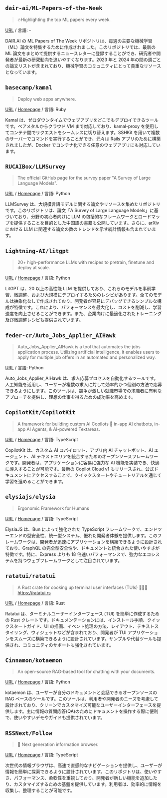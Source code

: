 ## `dair-ai/ML-Papers-of-the-Week`

> 🔥Highlighting the top ML papers every week.

[URL](https://github.com/dair-ai/ML-Papers-of-the-Week) / 言語: -

DAIR.AI の ML Papers of The Week リポジトリは、毎週の主要な機械学習（ML）論文を特集するために作成されました。このリポジトリでは、最新の ML 論文をまとめて提供するニュースレターに登録することができ、研究者や開発者が最新の研究動向を追いやすくなります。2023 年と 2024 年の間の週ごとの論文リストが含まれており、機械学習のコミュニティにとって貴重なリソースとなっています。


## `basecamp/kamal`

> Deploy web apps anywhere.

[URL](https://github.com/basecamp/kamal) / [Homepage](https://kamal-deploy.org) / 言語: Ruby

Kamal は、ゼロダウンタイムでウェブアプリをどこでもデプロイできるツールです。ベアメタルからクラウド VM まで対応しており、kamal-proxy を使用してコンテナ間でリクエストをシームレスに切り替えます。SSHKit を用いて複数のサーバーでコマンドを実行することができ、元々は Rails アプリのために構築されましたが、Docker でコンテナ化できる任意のウェブアプリにも対応しています。


## `RUCAIBox/LLMSurvey`

> The official GitHub page for the survey paper "A Survey of Large Language Models".

[URL](https://github.com/RUCAIBox/LLMSurvey) / [Homepage](https://arxiv.org/abs/2303.18223) / 言語: Python

LLMSurvey は、大規模言語モデルに関する論文やリソースを集めたリポジトリです。このリポジトリは、論文「A Survey of Large Language Models」に基づいており、分野の初心者向けに LLM の包括的なフレームワークとロードマップを提供することを目的とした中国語の書籍も公開しています。さらに、arXiv における LLM に関連する論文の数のトレンドを示す統計情報も含まれています。


## `Lightning-AI/litgpt`

> 20+ high-performance LLMs with recipes to pretrain, finetune and deploy at scale.

[URL](https://github.com/Lightning-AI/litgpt) / [Homepage](https://lightning.ai) / 言語: Python

LitGPT は、20 以上の高性能 LLM を提供しており、これらのモデルを事前学習、微調整、および大規模にデプロイするためのレシピがあります。全てのモデルは抽象化なしで作成されており、開発者が容易にデバッグできるシンプルな構成が特徴です。これにより、パフォーマンスを最大化し、コストを削減し、学習速度を向上させることができます。また、企業向けに最適化されたトレーニング及び微調整レシピも提供されています。


## `feder-cr/Auto_Jobs_Applier_AIHawk`

> Auto_Jobs_Applier_AIHawk is a tool that automates  the jobs application process. Utilizing artificial intelligence, it enables users to apply for multiple job offers in an automated and personalized way.

[URL](https://github.com/feder-cr/Auto_Jobs_Applier_AIHawk) / 言語: Python

Auto_Jobs_Applier_AIHawk は、求人応募プロセスを自動化するツールです。人工知能を活用し、ユーザーが複数の求人に対して効率的かつ個別の方法で応募できるようにします。このツールは、競争が激しい就職市場での求職者に有利なアプローチを提供し、理想の仕事を得るための成功率を高めます。


## `CopilotKit/CopilotKit`

> A framework for building custom AI Copilots 🤖 in-app AI chatbots, in-app AI Agents, & AI-powered Textareas.

[URL](https://github.com/CopilotKit/CopilotKit) / [Homepage](https://copilotkit.ai) / 言語: TypeScript

CopilotKit は、カスタム AI コパイロット、アプリ内 AI チャットボット、AI エージェント、AI テキストエリアを統合するためのオープンソースフレームワークです。開発者は、アプリケーションに容易に強力な AI 機能を実装でき、快適に導入することが可能です。最新の Copilot Cloud v1 もリリースされ、公式ドキュメントにアクセスすることで、クイックスタートやチュートリアルを通じて学習を進めることができます。


## `elysiajs/elysia`

> Ergonomic Framework for Humans

[URL](https://github.com/elysiajs/elysia) / [Homepage](https://elysiajs.com) / 言語: TypeScript

ElysiaJS は、Bun によって強化された TypeScript フレームワークで、エンドツーエンドの型安全性、統一型システム、優れた開発者体験を提供します。このフレームワークは、開発者が迅速にアプリケーションを構築できるように設計されており、GraphQL の完全型安全性や、ドキュメントと統合された使いやすさが特徴です。特に、Express よりも 18 倍速いパフォーマンスで、強力なエコシステムを持つウェブフレームワークとして注目されています。


## `ratatui/ratatui`

> A Rust crate for cooking up terminal user interfaces (TUIs) 👨‍🍳🐀 https://ratatui.rs

[URL](https://github.com/ratatui/ratatui) / [Homepage](https://ratatui.rs) / 言語: Rust

Ratatui は、ターミナルユーザーインターフェース (TUI) を簡単に作成するための Rust クレートです。ドキュメンテーションには、インストール手順、クイックスタートガイド、UI の描画、イベント処理の方法、レイアウト、テキストスタイリング、ウィジェットなどが含まれており、開発者が TUI アプリケーションをスムーズに構築できるように設計されています。サンプルや代替ツールも提供され、コミュニティのサポートも強化されています。


## `Cinnamon/kotaemon`

> An open-source RAG-based tool for chatting with your documents.

[URL](https://github.com/Cinnamon/kotaemon) / [Homepage](https://cinnamon.github.io/kotaemon/) / 言語: Python

kotaemon は、ユーザーが自分のドキュメントと会話できるオープンソースの RAG ベースのツールです。このツールは、利用者や開発者のニーズを考慮して設計されており、クリーンでカスタマイズ可能なユーザーインターフェースを提供します。主に情報の質問応答(QA)のためにドキュメントを操作する際に便利で、使いやすいデモやガイドも提供されています。


## `RSSNext/Follow`

> 🧡 Next generation information browser.

[URL](https://github.com/RSSNext/Follow) / [Homepage](https://follow.is) / 言語: TypeScript

次世代の情報ブラウザは、高速で直感的なナビゲーションを提供し、ユーザーが情報を簡単に探索できるように設計されています。このリポジトリは、使いやすさ、パフォーマンス、柔軟性を重視しており、開発者が新しい機能を追加したり、カスタマイズするための基盤を提供しています。利用者は、効率的に情報を収集し、整理することが可能です。
